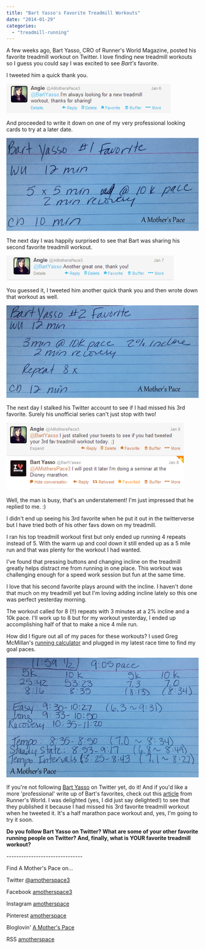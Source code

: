 ```yaml
---
title: "Bart Yasso's Favorite Treadmill Workouts"
date: "2014-01-29"
categories: 
  - "treadmill-running"
---
```


A few weeks ago, Bart Yasso, CRO of Runner's World Magazine, posted his favorite treadmill workout on Twitter. I love finding new treadmill workouts so I guess you could say I was excited to see _Bart's_ favorite.  
  
I tweeted him a quick thank you.  
  
  

[![Bart Yasso's Favorite Treadmill Workouts | A Mother's Pace](images/barttweet2.PNG "Bart Yasso's Favorite Treadmill Workouts | A Mother's Pace")](http://4.bp.blogspot.com/-AfzngAiDuVM/UugfXfR72uI/AAAAAAAAXZ8/P_aUfXhbse4/s1600/barttweet2.PNG)

  
And proceeded to write it down on one of my very professional looking cards to try at a later date.  
  
  

[![](images/IMAG4267.jpg)](http://amotherspace.net/wp-content/uploads/2014/01/IMAG4267.jpg)

  
The next day I was happily surprised to see that Bart was sharing his second favorite treadmill workout.  
  
  

[![Bart Yasso's Favorite Treadmill Workouts | A Mother's Pace](images/barttweet3.PNG "Bart Yasso's Favorite Treadmill Workouts | A Mother's Pace")](http://2.bp.blogspot.com/-V-qzCPxt7qQ/UugfXTdGWQI/AAAAAAAAXZ0/Gzk5vdOiEQE/s1600/barttweet3.PNG)

  
You guessed it, I tweeted him another quick thank you and then wrote down that workout as well.  
  
  

[![Bart Yasso's Favorite Treadmill Workouts | A Mother's Pace](images/IMAG4266.jpg "Bart Yasso's Favorite Treadmill Workouts | A Mother's Pace")](http://amotherspace.net/wp-content/uploads/2014/01/IMAG4266.jpg)

  
The next day I stalked his Twitter account to see if I had missed his 3rd favorite. Surely his unofficial series can't just stop with two!  
  
  

[![Bart Yasso's Favorite Treadmill Workouts | A Mother's Pace](images/barttweet.PNG "Bart Yasso's Favorite Treadmill Workouts | A Mother's Pace")](http://3.bp.blogspot.com/-fxLeYk4UXuA/UugfXXgjTCI/AAAAAAAAXaE/Xv6T1s2zSVk/s1600/barttweet.PNG)

  
Well, the man is busy, that's an understatement! I'm just impressed that he replied to me. :)  
  
I didn't end up seeing his 3rd favorite when he put it out in the twitterverse but I have tried both of his other favs down on my treadmill.  
  
I ran his top treadmill workout first but only ended up running 4 repeats instead of 5. With the warm up and cool down it still ended up as a 5 mile run and that was plenty for the workout I had wanted.   
  
I've found that pressing buttons and changing incline on the treadmill greatly helps distract me from running in one place. This workout was challenging enough for a speed work session but fun at the same time.  
  
I love that his second favorite plays around with the incline. I haven't done that much on my treadmill yet but I'm loving adding incline lately so this one was perfect yesterday morning.   
  
The workout called for 8 (!!) repeats with 3 minutes at a 2% incline and a 10k pace. I'll work up to 8 but for my workout yesterday, I ended up accomplishing half of that to make a nice 4 mile run.   
  
How did I figure out all of my paces for these workouts? I used Greg McMillan's [running calculator](http://www.mcmillanrunning.com/index.php/site/calculator) and plugged in my latest race time to find my goal paces.  
  
  

[![](images/IMAG4265.jpg)](http://amotherspace.net/wp-content/uploads/2014/01/IMAG4265.jpg)

  
If you're not following [Bart Yasso](https://twitter.com/BartYasso) on Twitter yet, do it! And if you'd like a more 'professional' write up of Bart's favorites, check out this [article](http://www.runnersworld.com/workouts/bart-yassos-top-three-treadmill-workouts?cm_mmc=Twitter-_-RunnersWorld-_-Content-Training-_-BartYassoTreadmillWorkouts) from Runner's World. I was delighted (yes, I did just say delighted!) to see that they published it because I had missed his 3rd favorite treadmill workout when he tweeted it. It's a half marathon pace workout and, yes, I'm going to try it soon.  
  
  

**Do you follow Bart Yasso on Twitter? What are some of your other favorite running people on Twitter? And, finally, what is YOUR favorite treadmill workout?**

  
  
  

\-------------------------------

  

Find A Mother's Pace on...  
  
Twitter [@amotherspace3](https://twitter.com/amotherspace3)  
  
Facebook [amotherspace3](http://facebook.com/amotherspace3)  
  
Instagram [amotherspace](http://instagram.com/amotherspace)  
  
Pinterest [amotherspace](http://pinterest.com/amotherspace/)  
  
Bloglovin' [A Mother's Pace](http://www.bloglovin.com/en/blog/6680087)  
  
RSS [amotherspace](http://feeds.feedburner.com/amotherspace)

